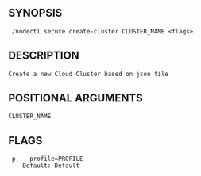 ## SYNOPSIS
    ./nodectl secure create-cluster CLUSTER_NAME <flags>
 
## DESCRIPTION
    Create a new Cloud Cluster based on json file
 
## POSITIONAL ARGUMENTS
    CLUSTER_NAME
 
## FLAGS
    -p, --profile=PROFILE
        Default: Default
